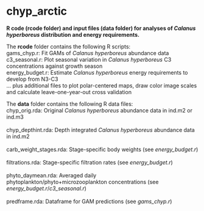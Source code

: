 #  chyp_arctic 

<b>R code (rcode folder) and input files (data folder) for analyses of <i>Calanus hyperboreus</i> distribution and energy requirements.</b>

The <b>rcode</b> folder contains the following R scripts:<br>
gams_chyp.r: Fit GAMs of <i>Calanus hyperboreus</i> abundance data<br> 
c3_seasonal.r: Plot seasonal variation in <i>Calanus hyperboreus</i> C3 concentrations against growth season<br>
energy_budget.r: Estimate <i>Calanus hyperboreus</i> energy requirements to develop from N3-C3<br>
... plus additional files to plot polar-centered maps, draw color image scales and calculate leave-one-year-out cross validation<br>


The <b>data</b> folder contains the following R data files:<br>
chyp_orig.rda: Original <i>Calanus hyperboreus</i> abundance data in ind.m2 or ind.m3<br>   
chyp_depthint.rda: Depth integrated <i>Calanus hyperboreus</i> abundance data in ind.m2<br>     
carb_weight_stages.rda: Stage-specific body weights (see <i>energy_budget.r</i>)<br>           
filtrations.rda: Stage-specific filtration rates (see <i>energy_budget.r</i>)<br>     
phyto_daymean.rda: Averaged daily phytoplankton/phyto+microzooplankton concentrations (see <i>energy_budget.r</i>/<i>c3_seasonal.r</i>)<br>          
predframe.rda: Dataframe for GAM predictions (see <i>gams_chyp.r</i>)<br> 